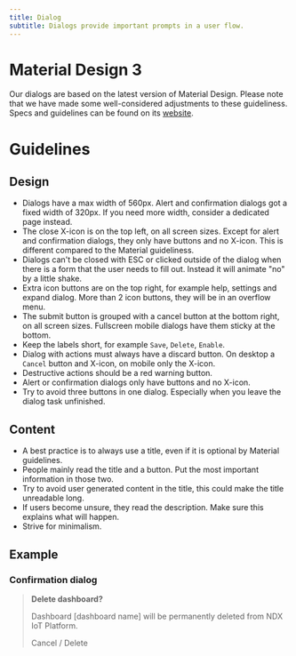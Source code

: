 ```yaml
---
title: Dialog
subtitle: Dialogs provide important prompts in a user flow.
---
```


# Material Design 3

Our dialogs are based on the latest version of Material Design. Please note that we have made some well-considered adjustments to these guideliness. Specs and guidelines can be found on its [website](https://m3.material.io/components/dialogs/overview).

# Guidelines

## Design

- Dialogs have a max width of 560px. Alert and confirmation dialogs got a fixed width of 320px. If you need more width, consider a dedicated page instead.
- The close X-icon is on the top left, on all screen sizes. Except for alert and confirmation dialogs, they only have buttons and no X-icon. This is different compared to the Material guideliness.
- Dialogs can't be closed with ESC or clicked outside of the dialog when there is a form that the user needs to fill out. Instead it will animate "no" by a little shake.
- Extra icon buttons are on the top right, for example help, settings and expand dialog. More than 2 icon buttons, they will be in an overflow menu.
- The submit button is grouped with a cancel button at the bottom right, on all screen sizes. Fullscreen mobile dialogs have them sticky at the bottom.
- Keep the labels short, for example `Save`, `Delete`, `Enable`.
- Dialog with actions must always have a discard button. On desktop a `Cancel` button and X-icon, on mobile only the X-icon.
- Destructive actions should be a red warning button.
- Alert or confirmation dialogs only have buttons and no X-icon.
- Try to avoid three buttons in one dialog. Especially when you leave the dialog task unfinished.

## Content

- A best practice is to always use a title, even if it is optional by Material guidelines.
- People mainly read the title and a button. Put the most important information in those two.
- Try to avoid user generated content in the title, this could make the title unreadable long.
- If users become unsure, they read the description. Make sure this explains what will happen.
- Strive for minimalism.

## Example

### Confirmation dialog

> **Delete dashboard?**
>
> Dashboard [dashboard name] will be permanently deleted from NDX IoT Platform.
>
> Cancel / Delete
